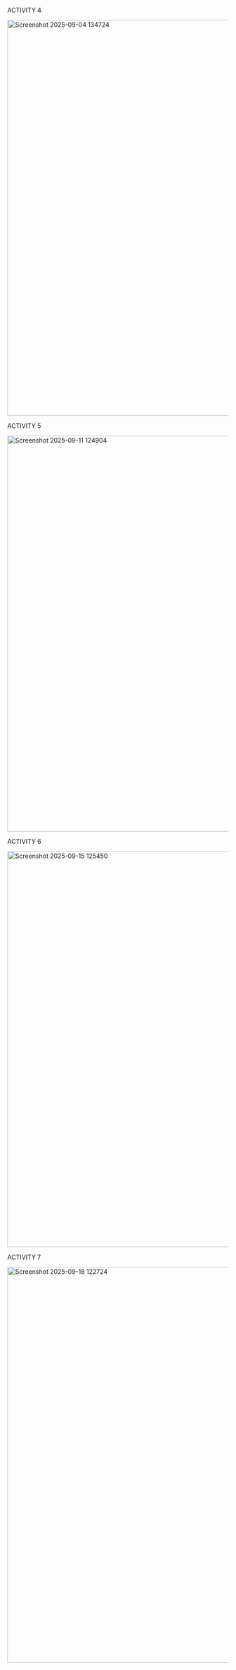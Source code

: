 ACTIVITY 4

<img width="1440" height="900" alt="Screenshot 2025-09-04 134724" src="https://github.com/user-attachments/assets/f5f2104d-ef59-4a56-b67e-d04ab3e821ef" />


ACTIVITY 5

<img width="1440" height="900" alt="Screenshot 2025-09-11 124904" src="https://github.com/user-attachments/assets/d5e63c71-ba13-449c-998f-e7da1959424b" />


ACTIVITY 6

<img width="1440" height="900" alt="Screenshot 2025-09-15 125450" src="https://github.com/user-attachments/assets/43e7c2c0-6726-4017-bc99-e21bc10a93f4" />



ACTIVITY 7


<img width="1440" height="900" alt="Screenshot 2025-09-18 122724" src="https://github.com/user-attachments/assets/852b49b5-49e2-48b5-9a10-b79ceb16bf90" />
